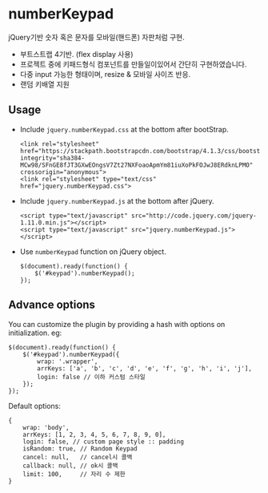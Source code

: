 # numberKeypad
jQuery기반 숫자 혹은 문자를 모바일(핸드폰) 자판처럼 구현.

- 부트스트랩 4기반. (flex display 사용)
- 프로젝트 중에 키패드형식 컴포넌트를 만들일이있어서 간단히 구현하였습니다.
- 다중 input 가능한 형태이며, resize & 모바일 사이즈 반응.
- 랜덤 키배열 지원


Usage
-----
* Include `jquery.numberKeypad.css`  at the bottom after bootStrap.

  ```
  <link rel="stylesheet" href="https://stackpath.bootstrapcdn.com/bootstrap/4.1.3/css/bootstrap.min.css" integrity="sha384-MCw98/SFnGE8fJT3GXwEOngsV7Zt27NXFoaoApmYm81iuXoPkFOJwJ8ERdknLPMO" crossorigin="anonymous">
  <link rel="stylesheet" type="text/css" href="jquery.numberKeypad.css">
  ```

* Include `jquery.numberKeypad.js` at the bottom after jQuery.

  ```
  <script type="text/javascript" src="http://code.jquery.com/jquery-1.11.0.min.js"></script>
  <script type="text/javascript" src="jquery.numberKeypad.js"></script>
  ```

* Use `numberKeypad` function on jQuery object.

  ```
  $(document).ready(function() {
      $('#keypad').numberKeypad();
  });
  ```

Advance options
---------------
You can customize the plugin by providing a hash with options on initialization. eg:

```
$(document).ready(function() {
    $('#keypad').numberKeypad({
        wrap: '.wrapper',
        arrKeys: ['a', 'b', 'c', 'd', 'e', 'f', 'g', 'h', 'i', 'j'],
        login: false // 이하 커스텀 스타일
    });
});
```

Default options:

```
{
    wrap: 'body',
    arrKeys: [1, 2, 3, 4, 5, 6, 7, 8, 9, 0],
    login: false, // custom page style :: padding
    isRandom: true, // Random Keypad
    cancel: null,   // cancel시 콜백
    callback: null, // ok시 콜백
    limit: 100,     // 자리 수 제한
}
```

